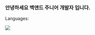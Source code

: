 ### 안녕하세요 백앤드 주니어 개발자 입니다.

Languages:

<img src="https://img.shields.io/badge/Spring-6DB33F?style=flat-square&logo=Spring&logoColor=white"/>

